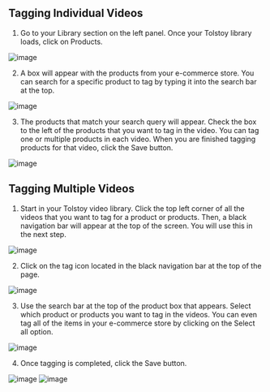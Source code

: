 ## Tagging Individual Videos

1. Go to your Library section on the left panel. Once your Tolstoy library loads, click on Products.

![image](https://github.com/user-attachments/assets/08dfe56a-9a9b-4b1c-bd63-bcfc8086afe7)

2. A box will appear with the products from your e-commerce store. You can search for a specific product to tag by typing it into the search bar at the top.

![image](https://github.com/user-attachments/assets/6046761a-9305-4b23-981b-7b964fc4c589)

3. The products that match your search query will appear. Check the box to the left of the products that you want to tag in the video. You can tag one or multiple products in each video. When you are finished tagging products for that video, click the Save button.

![image](https://github.com/user-attachments/assets/6243c8cd-e7df-411a-ba48-66ce7b9506ac)

## Tagging Multiple Videos

1. Start in your Tolstoy video library. Click the top left corner of all the videos that you want to tag for a product or products. Then, a black navigation bar will appear at the top of the screen. You will use this in the next step.

![image](https://github.com/user-attachments/assets/5e6b7be9-127b-4c1e-87c6-c1e5bd5476a2)

2. Click on the tag icon located in the black navigation bar at the top of the page.

![image](https://github.com/user-attachments/assets/c4b4a8fe-dc50-4718-9ef6-078b2bfaa451)

3. Use the search bar at the top of the product box that appears. Select which product or products you want to tag in the videos. You can even tag all of the items in your e-commerce store by clicking on the Select all option.

![image](https://github.com/user-attachments/assets/519e59a5-a78c-4e35-a071-617c80b76985)

4. Once tagging is completed, click the Save button.

![image](https://github.com/user-attachments/assets/09a04129-cff3-4a0b-834b-da8b1ff7a684)
![image](https://github.com/user-attachments/assets/b645407e-6be5-4ec2-bdde-621e7d864dbb)
